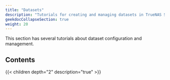 ```yaml
---
title: "Datasets"
description: "Tutorials for creating and managing datasets in TrueNAS SCALE."
geekdocCollapseSection: true
weight: 20
---
```


This section has several tutorials about dataset configuration and management.

## Contents

{{< children depth="2" description="true" >}}
